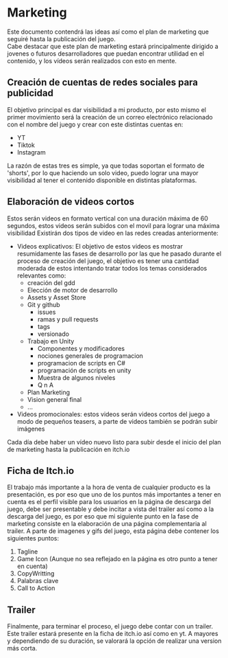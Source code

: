 # Marketing
Este documento contendrá las ideas así como el plan de marketing que seguiré hasta la publicación del juego.  
Cabe destacar que este plan de marketing estará principalmente dirigido a jovenes o futuros desarrolladores que puedan encontrar utilidad en el contenido, y los vídeos serán realizados con esto en mente. 

## Creación de cuentas de redes sociales para publicidad
El objetivo principal es dar visibilidad a mi producto, por esto mismo el primer movimiento será la creación de un correo electrónico relacionado con el nombre del juego y crear con este distintas cuentas en:
 - YT
 - Tiktok
 - Instagram 

La razón de estas tres es simple, ya que todas soportan el formato de 'shorts', por lo que haciendo un solo video, puedo lograr una mayor visibilidad al tener el contenido disponible en distintas plataformas.

## Elaboración de videos cortos

Estos serán videos en formato vertical con una duración máxima de 60 segundos, estos videos serán subidos con el movil para lograr una máxima visibilidad
Existirán dos tipos de video en las redes creadas anteriormente:
 - Videos explicativos: El objetivo de estos videos es mostrar resumidamente las fases de desarrollo por las que he pasado durante el proceso de creación del juego, el objetivo es tener una cantidad moderada de estos intentando tratar todos los temas considerados relevantes como:
    - creación del gdd
   - Elección de motor de desarrollo
    - Assets y Asset Store
   - Git y github
        - issues
        - ramas y pull requests
        - tags
        - versionado
    - Trabajo en Unity
        - Componentes y modificadores
        - nociones generales de programacion
        - programacion de scripts en C#
        - programación de scripts en unity
        - Muestra de algunos niveles
        - Q n A
   - Plan Marketing
    - Vision general final
   - ...
- Videos promocionales: estos videos serán videos cortos del juego a modo de pequeños teasers, a parte de videos también se podrán subir imágenes 

Cada día debe haber un vídeo nuevo listo para subir desde el inicio del plan de marketing hasta la publicación en itch.io

## Ficha de Itch.io

El trabajo más importante a la hora de venta de cualquier producto es la presentación, es por eso que uno de los puntos más importantes a tener en cuenta es el perfil visible para los usuarios en la página de descarga del juego, debe ser presentable y debe incitar a vista del trailer así como a la descarga del juego, es por eso que mi siguiente punto en la fase de marketing consiste en la elaboración de una página complementaria al trailer.
A parte de imagenes y gifs del juego, esta página debe contener los siguientes puntos:

1. Tagline
2. Game Icon (Aunque no sea reflejado en la página es otro punto a tener en cuenta)
3. CopyWritting
4. Palabras clave
5. Call to Action

## Trailer

Finalmente, para terminar el proceso, el juego debe contar con un trailer.
Este trailer estará presente en la ficha de itch.io así como en yt. A mayores y dependiendo de su duración, se valorará la opción de realizar una version más corta.

